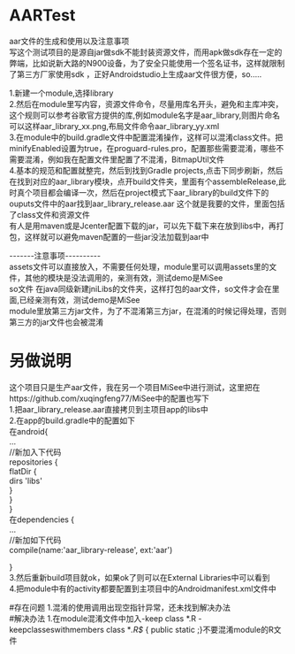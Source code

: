 # AARTest
aar文件的生成和使用以及注意事项<br>
写这个测试项目的是源自jar做sdk不能封装资源文件，而用apk做sdk存在一定的弊端，比如说新大路的N900设备，为了安全只能使用一个签名证书，这样就限制了第三方厂家使用sdk
，正好Androidstudio上生成aar文件很方便，so.....<br>

1.新建一个module,选择library<br>
2.然后在module里写内容，资源文件命令，尽量用库名开头，避免和主库冲突，这个规则可以参考谷歌官方提供的库,例如module名字是aar_library,则图片命名可以这样aar_library_xx.png,布局文件命令aar_library_yy.xml<br>
3.在module中的build.gradle文件中配置混淆操作，这样可以混淆class文件。把minifyEnabled设置为true，在proguard-rules.pro，配置那些需要混淆，哪些不需要混淆，例如我在配置文件里配置了不混淆，BitmapUtil文件<br>
4.基本的规范和配置就整完，然后到找到Gradle projects,点击下同步刷新，然后在找到对应的aar_library模块，点开build文件夹，里面有个assembleRelease,此时真个项目都会编译一次，然后在project模式下aar_library的build文件下的ouputs文件中的aar找到aar_library_release.aar
这个就是我要的文件，里面包括了class文件和资源文件<br>
有人是用maven或是Jcenter配置下载的jar，可以先下载下来在放到libs中，再打包，这样就可以避免maven配置的一些jar没法加载到aar中<br>

-------注意事项----------<br>
assets文件可以直接放入，不需要任何处理，module里可以调用assets里的文件，其他的模块是没法调用的，亲测有效，测试demo是MiSee<br>
so文件 在java同级新建jniLibs的文件夹，这样打包的aar文件，so文件才会在里面,已经亲测有效，测试demo是MiSee<br>
module里放第三方jar文件，为了不混淆第三方jar，在混淆的时候记得处理，否则第三方的jar文件也会被混淆<br>

# 另做说明
这个项目只是生产aar文件，我在另一个项目MiSee中进行测试，这里把在https://github.com/xuqingfeng77/MiSee中的配置也写下<br>
1.把aar_library_release.aar直接拷贝到主项目app的libs中<br>
2.在app的build.gradle中的配置如下<br>
在android{<br>
...<br>
//新加入下代码<br>
repositories {<br>
        flatDir {<br>
            dirs 'libs'<br>
        }<br>
    }<br>
}
<br>
在dependencies {<br>
  ...<br>
  //新加如下代码<br>
    compile(name:'aar_library-release', ext:'aar')<br>

}<br>
3.然后重新build项目就ok，如果ok了则可以在External Libraries中可以看到<br>
4.把module中有的activity都要配置到主项目中的Androidmanifest.xml文件中<br>

#存在问题
1.混淆的使用调用出现空指针异常，还未找到解决办法<br>
#解决办法
1.在module混淆文件中加入-keep class *.R -keepclasseswithmembers class **.R$* { public static <fields>;}不要混淆module的R文件<br>



